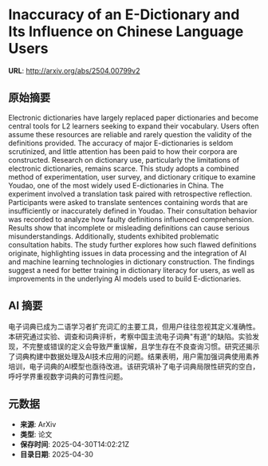 # Inaccuracy of an E-Dictionary and Its Influence on Chinese Language Users

**URL**: http://arxiv.org/abs/2504.00799v2

## 原始摘要

Electronic dictionaries have largely replaced paper dictionaries and become
central tools for L2 learners seeking to expand their vocabulary. Users often
assume these resources are reliable and rarely question the validity of the
definitions provided. The accuracy of major E-dictionaries is seldom
scrutinized, and little attention has been paid to how their corpora are
constructed. Research on dictionary use, particularly the limitations of
electronic dictionaries, remains scarce. This study adopts a combined method of
experimentation, user survey, and dictionary critique to examine Youdao, one of
the most widely used E-dictionaries in China. The experiment involved a
translation task paired with retrospective reflection. Participants were asked
to translate sentences containing words that are insufficiently or inaccurately
defined in Youdao. Their consultation behavior was recorded to analyze how
faulty definitions influenced comprehension. Results show that incomplete or
misleading definitions can cause serious misunderstandings. Additionally,
students exhibited problematic consultation habits. The study further explores
how such flawed definitions originate, highlighting issues in data processing
and the integration of AI and machine learning technologies in dictionary
construction. The findings suggest a need for better training in dictionary
literacy for users, as well as improvements in the underlying AI models used to
build E-dictionaries.


## AI 摘要

电子词典已成为二语学习者扩充词汇的主要工具，但用户往往忽视其定义准确性。本研究通过实验、调查和词典评析，考察中国主流电子词典"有道"的缺陷。实验发现，不完整或错误的定义会导致严重误解，且学生存在不良查询习惯。研究还揭示了词典构建中数据处理及AI技术应用的问题。结果表明，用户需加强词典使用素养培训，电子词典的AI模型也亟待改进。该研究填补了电子词典局限性研究的空白，呼吁学界重视数字词典的可靠性问题。

## 元数据

- **来源**: ArXiv
- **类型**: 论文
- **保存时间**: 2025-04-30T14:02:21Z
- **目录日期**: 2025-04-30
